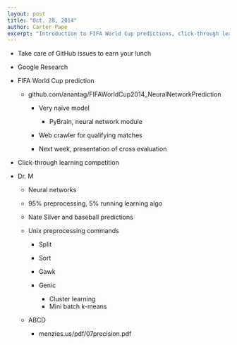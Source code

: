 ```yaml
---
layout: post
title: "Oct. 28, 2014"
author: Carter Pape
excerpt: "Introduction to FIFA World Cup predictions, click-through learning, neural networks, and earning your lunch."
---
```


   * Take care of GitHub issues to earn your lunch

   * Google Research

   * FIFA World Cup prediction

      * github.com/anantag/FIFAWorldCup2014_NeuralNetworkPrediction

         * Very naïve model

            * PyBrain, neural network module

         * Web crawler for qualifying matches
         * Next week, presentation of cross evaluation


   * Click-through learning competition
   * Dr. M

      * Neural networks
      * 95% preprocessing, 5% running learning algo
      * Nate Silver and baseball predictions
      * Unix preprocessing commands

         * Split
         * Sort
         * Gawk
         * Genic

            * Cluster learning
            * Mini batch k-means


      * ABCD

         * menzies.us/pdf/07precision.pdf


